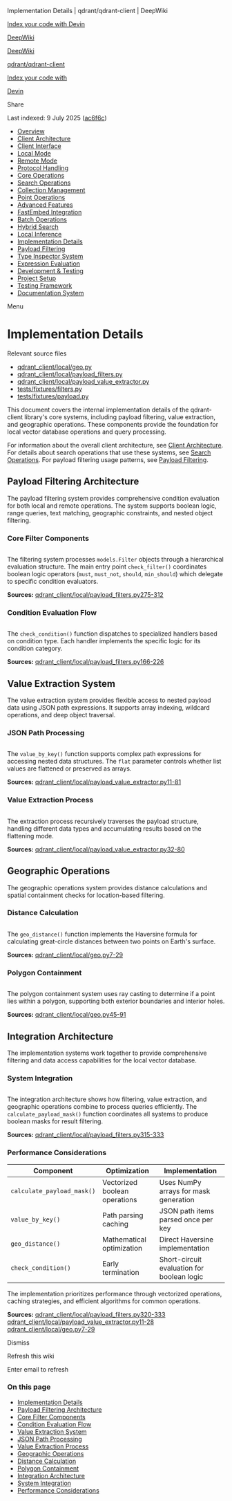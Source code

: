 Implementation Details | qdrant/qdrant-client | DeepWiki

[Index your code with Devin](private-repo.md)

[DeepWiki](https://deepwiki.com)

[DeepWiki](.md)

[qdrant/qdrant-client](https://github.com/qdrant/qdrant-client "Open repository")

[Index your code with](private-repo.md)

[Devin](private-repo.md)

Share

Last indexed: 9 July 2025 ([ac6f6c](https://github.com/qdrant/qdrant-client/commits/ac6f6cd2))

- [Overview](qdrant/qdrant-client/1-overview.md)
- [Client Architecture](qdrant/qdrant-client/2-client-architecture.md)
- [Client Interface](qdrant/qdrant-client/2.1-client-interface.md)
- [Local Mode](qdrant/qdrant-client/2.2-local-mode.md)
- [Remote Mode](qdrant/qdrant-client/2.3-remote-mode.md)
- [Protocol Handling](qdrant/qdrant-client/2.4-protocol-handling.md)
- [Core Operations](qdrant/qdrant-client/3-core-operations.md)
- [Search Operations](qdrant/qdrant-client/3.1-search-operations.md)
- [Collection Management](qdrant/qdrant-client/3.2-collection-management.md)
- [Point Operations](qdrant/qdrant-client/3.3-point-operations.md)
- [Advanced Features](qdrant/qdrant-client/4-advanced-features.md)
- [FastEmbed Integration](qdrant/qdrant-client/4.1-fastembed-integration.md)
- [Batch Operations](qdrant/qdrant-client/4.2-batch-operations.md)
- [Hybrid Search](qdrant/qdrant-client/4.3-hybrid-search.md)
- [Local Inference](qdrant/qdrant-client/4.4-local-inference.md)
- [Implementation Details](qdrant/qdrant-client/5-implementation-details.md)
- [Payload Filtering](qdrant/qdrant-client/5.1-payload-filtering.md)
- [Type Inspector System](qdrant/qdrant-client/5.2-type-inspector-system.md)
- [Expression Evaluation](qdrant/qdrant-client/5.3-expression-evaluation.md)
- [Development & Testing](qdrant/qdrant-client/6-development-and-testing.md)
- [Project Setup](qdrant/qdrant-client/6.1-project-setup.md)
- [Testing Framework](qdrant/qdrant-client/6.2-testing-framework.md)
- [Documentation System](qdrant/qdrant-client/6.3-documentation-system.md)

Menu

# Implementation Details

Relevant source files

- [qdrant\_client/local/geo.py](https://github.com/qdrant/qdrant-client/blob/ac6f6cd2/qdrant_client/local/geo.py)
- [qdrant\_client/local/payload\_filters.py](https://github.com/qdrant/qdrant-client/blob/ac6f6cd2/qdrant_client/local/payload_filters.py)
- [qdrant\_client/local/payload\_value\_extractor.py](https://github.com/qdrant/qdrant-client/blob/ac6f6cd2/qdrant_client/local/payload_value_extractor.py)
- [tests/fixtures/filters.py](https://github.com/qdrant/qdrant-client/blob/ac6f6cd2/tests/fixtures/filters.py)
- [tests/fixtures/payload.py](https://github.com/qdrant/qdrant-client/blob/ac6f6cd2/tests/fixtures/payload.py)

This document covers the internal implementation details of the qdrant-client library's core systems, including payload filtering, value extraction, and geographic operations. These components provide the foundation for local vector database operations and query processing.

For information about the overall client architecture, see [Client Architecture](qdrant/qdrant-client/2-client-architecture.md). For details about search operations that use these systems, see [Search Operations](qdrant/qdrant-client/3.1-search-operations.md). For payload filtering usage patterns, see [Payload Filtering](qdrant/qdrant-client/5.1-payload-filtering.md).

## Payload Filtering Architecture

The payload filtering system provides comprehensive condition evaluation for both local and remote operations. The system supports boolean logic, range queries, text matching, geographic constraints, and nested object filtering.

### Core Filter Components

```
```

The filtering system processes `models.Filter` objects through a hierarchical evaluation structure. The main entry point `check_filter()` coordinates boolean logic operators (`must`, `must_not`, `should`, `min_should`) which delegate to specific condition evaluators.

**Sources:** [qdrant\_client/local/payload\_filters.py275-312](https://github.com/qdrant/qdrant-client/blob/ac6f6cd2/qdrant_client/local/payload_filters.py#L275-L312)

### Condition Evaluation Flow

```
```

The `check_condition()` function dispatches to specialized handlers based on condition type. Each handler implements the specific logic for its condition category.

**Sources:** [qdrant\_client/local/payload\_filters.py166-226](https://github.com/qdrant/qdrant-client/blob/ac6f6cd2/qdrant_client/local/payload_filters.py#L166-L226)

## Value Extraction System

The value extraction system provides flexible access to nested payload data using JSON path expressions. It supports array indexing, wildcard operations, and deep object traversal.

### JSON Path Processing

```
```

The `value_by_key()` function supports complex path expressions for accessing nested data structures. The `flat` parameter controls whether list values are flattened or preserved as arrays.

**Sources:** [qdrant\_client/local/payload\_value\_extractor.py11-81](https://github.com/qdrant/qdrant-client/blob/ac6f6cd2/qdrant_client/local/payload_value_extractor.py#L11-L81)

### Value Extraction Process

```
```

The extraction process recursively traverses the payload structure, handling different data types and accumulating results based on the flattening mode.

**Sources:** [qdrant\_client/local/payload\_value\_extractor.py32-80](https://github.com/qdrant/qdrant-client/blob/ac6f6cd2/qdrant_client/local/payload_value_extractor.py#L32-L80)

## Geographic Operations

The geographic operations system provides distance calculations and spatial containment checks for location-based filtering.

### Distance Calculation

```
```

The `geo_distance()` function implements the Haversine formula for calculating great-circle distances between two points on Earth's surface.

**Sources:** [qdrant\_client/local/geo.py7-29](https://github.com/qdrant/qdrant-client/blob/ac6f6cd2/qdrant_client/local/geo.py#L7-L29)

### Polygon Containment

```
```

The polygon containment system uses ray casting to determine if a point lies within a polygon, supporting both exterior boundaries and interior holes.

**Sources:** [qdrant\_client/local/geo.py45-91](https://github.com/qdrant/qdrant-client/blob/ac6f6cd2/qdrant_client/local/geo.py#L45-L91)

## Integration Architecture

The implementation systems work together to provide comprehensive filtering and data access capabilities for the local vector database.

### System Integration

```
```

The integration architecture shows how filtering, value extraction, and geographic operations combine to process queries efficiently. The `calculate_payload_mask()` function coordinates all systems to produce boolean masks for result filtering.

**Sources:** [qdrant\_client/local/payload\_filters.py315-333](https://github.com/qdrant/qdrant-client/blob/ac6f6cd2/qdrant_client/local/payload_filters.py#L315-L333)

### Performance Considerations

| Component                  | Optimization                  | Implementation                             |
| -------------------------- | ----------------------------- | ------------------------------------------ |
| `calculate_payload_mask()` | Vectorized boolean operations | Uses NumPy arrays for mask generation      |
| `value_by_key()`           | Path parsing caching          | JSON path items parsed once per key        |
| `geo_distance()`           | Mathematical optimization     | Direct Haversine implementation            |
| `check_condition()`        | Early termination             | Short-circuit evaluation for boolean logic |

The implementation prioritizes performance through vectorized operations, caching strategies, and efficient algorithms for common operations.

**Sources:** [qdrant\_client/local/payload\_filters.py320-333](https://github.com/qdrant/qdrant-client/blob/ac6f6cd2/qdrant_client/local/payload_filters.py#L320-L333) [qdrant\_client/local/payload\_value\_extractor.py11-28](https://github.com/qdrant/qdrant-client/blob/ac6f6cd2/qdrant_client/local/payload_value_extractor.py#L11-L28) [qdrant\_client/local/geo.py7-29](https://github.com/qdrant/qdrant-client/blob/ac6f6cd2/qdrant_client/local/geo.py#L7-L29)

Dismiss

Refresh this wiki

Enter email to refresh

### On this page

- [Implementation Details](#implementation-details.md)
- [Payload Filtering Architecture](#payload-filtering-architecture.md)
- [Core Filter Components](#core-filter-components.md)
- [Condition Evaluation Flow](#condition-evaluation-flow.md)
- [Value Extraction System](#value-extraction-system.md)
- [JSON Path Processing](#json-path-processing.md)
- [Value Extraction Process](#value-extraction-process.md)
- [Geographic Operations](#geographic-operations.md)
- [Distance Calculation](#distance-calculation.md)
- [Polygon Containment](#polygon-containment.md)
- [Integration Architecture](#integration-architecture.md)
- [System Integration](#system-integration.md)
- [Performance Considerations](#performance-considerations.md)
